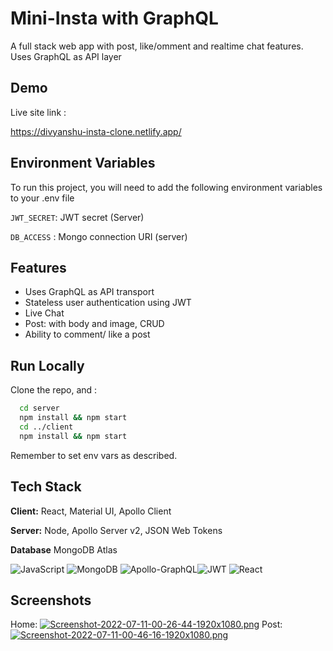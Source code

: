 
# Mini-Insta with GraphQL

A full stack web app with post, like/omment and realtime chat features.
Uses GraphQL as API layer


## Demo

Live site link :

https://divyanshu-insta-clone.netlify.app/


## Environment Variables

To run this project, you will need to add the following environment variables to your .env file

`JWT_SECRET`: JWT secret (Server)

`DB_ACCESS` : Mongo connection URI (server)


## Features

- Uses GraphQL as API transport
- Stateless user authentication using JWT
- Live Chat
- Post: with body and image, CRUD
- Ability to comment/ like a post


## Run Locally

Clone the repo, and :

```bash
  cd server 
  npm install && npm start
  cd ../client 
  npm install && npm start
```
Remember to set env vars as described.
    
## Tech Stack

**Client:** React, Material UI, Apollo Client

**Server:** Node, Apollo Server v2, JSON Web Tokens

**Database** MongoDB Atlas


![JavaScript](https://img.shields.io/badge/javascript-%23323330.svg?style=for-the-badge&logo=javascript&logoColor=%23F7DF1E)
![MongoDB](https://img.shields.io/badge/MongoDB-%234ea94b.svg?style=for-the-badge&logo=mongodb&logoColor=white)
![Apollo-GraphQL](https://img.shields.io/badge/-ApolloGraphQL-311C87?style=for-the-badge&logo=apollo-graphql)![JWT](https://img.shields.io/badge/JWT-black?style=for-the-badge&logo=JSON%20web%20tokens)
![React](https://img.shields.io/badge/react-%2320232a.svg?style=for-the-badge&logo=react&logoColor=%2361DAFB)
## Screenshots

Home:
[![Screenshot-2022-07-11-00-26-44-1920x1080.png](https://i.postimg.cc/CLZyZkp4/Screenshot-2022-07-11-00-26-44-1920x1080.png)](https://postimg.cc/gnPtQwJw)
Post:
[![Screenshot-2022-07-11-00-46-16-1920x1080.png](https://i.postimg.cc/G36RxqQf/Screenshot-2022-07-11-00-46-16-1920x1080.png)](https://postimg.cc/w35n65n5)
